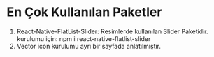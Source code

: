 # En Çok Kullanılan Paketler
1. React-Native-FlatList-Slider: Resimlerde kullanılan Slider Paketidir. kurulumu için: npm i react-native-flatlist-slider
2. Vector icon kurulumu ayrı bir sayfada anlatılmıştır.
